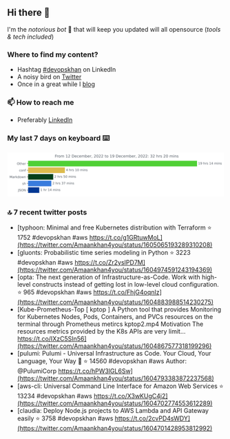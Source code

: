 <!--- [![Hits](https://hits.seeyoufarm.com/api/count/incr/badge.svg?url=https%3A%2F%2Fgithub.com%2Fakhan4u%2Fhit-counter&count_bg=%2379C83D&title_bg=%23555555&icon=&icon_color=%23E7E7E7&title=visits&edge_flat=false)](https://hits.seeyoufarm.com) --->

## Hi there 👋

I'm the _notorious bot_ 🤣 that will keep you updated will all opensource (_tools & tech included_) 

### Where to find my content?

* Hashtag [#devopskhan](https://www.linkedin.com/feed/hashtag/devopskhan) on LinkedIn
* A noisy bird on [Twitter](https://twitter.com/Amaankhan4you)
* Once in a great while I [blog](https://linuxparrot.netlify.app) 


### 📫 **How to reach me**

* Preferably [LinkedIn](https://www.linkedin.com/in/amaan-khan-linux-ninja)

### My last 7 days on keyboard ⌨️

<img src="https://github.com/akhan4u/akhan4u/blob/main/images/stat.svg" alt="Amaan's Wakatime Activity!"/>

### 🔝 7 recent twitter posts
<!-- DEVDOJO:START -->
- [typhoon: Minimal and free Kubernetes distribution with Terraform
⭐️ 1752
#devopskhan #aws
https://t.co/g1GRtuwMoL](https://twitter.com/Amaankhan4you/status/1605065193289310208)
- [gluonts: Probabilistic time series modeling in Python
⭐️ 3223
#devopskhan #aws
https://t.co/Zr2ysIPD7M](https://twitter.com/Amaankhan4you/status/1604974591243194369)
- [opta: The next generation of Infrastructure-as-Code. Work with high-level constructs instead of getting lost in low-level cloud configuration.
⭐️ 965
#devopskhan #aws
https://t.co/FhjG4oqnIz](https://twitter.com/Amaankhan4you/status/1604883988514230275)
- [Kube-Prometheus-Top [ kptop ] A Python tool that provides Monitoring for Kubernetes Nodes, Pods, Containers, and PVCs resources on the terminal through Prometheus metircs kptop2.mp4 Motivation The resources metrics provided by the K8s APIs are very limit… https://t.co/IXzC5SIn56](https://twitter.com/Amaankhan4you/status/1604867577318199296)
- [pulumi: Pulumi - Universal Infrastructure as Code. Your Cloud, Your Language, Your Way 🚀
⭐️ 14560
#devopskhan #aws
Author: @PulumiCorp
https://t.co/hPW3lGL6Sw](https://twitter.com/Amaankhan4you/status/1604793383872237568)
- [aws-cli: Universal Command Line Interface for Amazon Web Services
⭐️ 13234
#devopskhan #aws
https://t.co/X3wKUgC4j2](https://twitter.com/Amaankhan4you/status/1604702774553612289)
- [claudia: Deploy Node.js projects to AWS Lambda and API Gateway easily
⭐️ 3758
#devopskhan #aws
https://t.co/2cvPD4sWDY](https://twitter.com/Amaankhan4you/status/1604701428953812992)
<!-- DEVDOJO:END -->

<!-- ![Amaan's GitHub stats](https://github-readme-stats.vercel.app/api?username=akhan4u&count_private=true&show_icons=true&hide=contribs) -->
